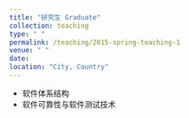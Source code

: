 ```yaml
---
title: "研究生 Graduate"
collection: teaching
type: " "
permalink: /teaching/2015-spring-teaching-1
venue: " "
date:  
location: "City, Country"
---
```

- 软件体系结构
- 软件可靠性与软件测试技术
